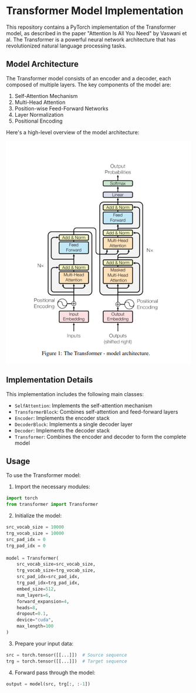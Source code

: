 # Transformer Model Implementation

This repository contains a PyTorch implementation of the Transformer model, as described in the paper "Attention Is All You Need" by Vaswani et al. The Transformer is a powerful neural network architecture that has revolutionized natural language processing tasks.

## Model Architecture

The Transformer model consists of an encoder and a decoder, each composed of multiple layers. The key components of the model are:

1. Self-Attention Mechanism
2. Multi-Head Attention
3. Position-wise Feed-Forward Networks
4. Layer Normalization
5. Positional Encoding

Here's a high-level overview of the model architecture:

![Transformer Architecture](TheTransformer-ModelArchitecture.png)

## Implementation Details

This implementation includes the following main classes:

- `SelfAttention`: Implements the self-attention mechanism
- `TransformerBlock`: Combines self-attention and feed-forward layers
- `Encoder`: Implements the encoder stack
- `DecoderBlock`: Implements a single decoder layer
- `Decoder`: Implements the decoder stack
- `Transformer`: Combines the encoder and decoder to form the complete model

## Usage

To use the Transformer model:

1. Import the necessary modules:

```python
import torch
from transformer import Transformer
```

2. Initialize the model:

```python
src_vocab_size = 10000
trg_vocab_size = 10000
src_pad_idx = 0
trg_pad_idx = 0

model = Transformer(
    src_vocab_size=src_vocab_size,
    trg_vocab_size=trg_vocab_size,
    src_pad_idx=src_pad_idx,
    trg_pad_idx=trg_pad_idx,
    embed_size=512,
    num_layers=6,
    forward_expansion=4,
    heads=8,
    dropout=0.1,
    device="cuda",
    max_length=100
)
```

3. Prepare your input data:

```python
src = torch.tensor([[...]])  # Source sequence
trg = torch.tensor([[...]])  # Target sequence
```

4. Forward pass through the model:

```python
output = model(src, trg[:, :-1])
```